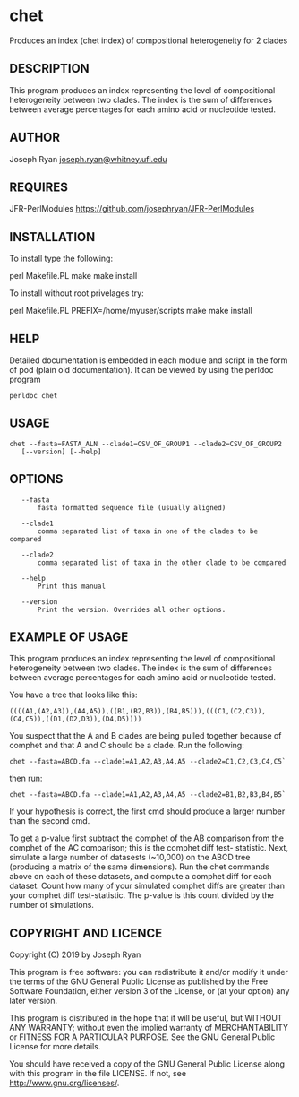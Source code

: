 # chet
Produces an index (chet index) of compositional heterogeneity for 2 clades

DESCRIPTION
------------

This program produces an index representing the level of compositional
heterogeneity between two clades. The index is the sum of differences
between average percentages for each amino acid or nucleotide tested.

AUTHOR
------------

Joseph Ryan <joseph.ryan@whitney.ufl.edu>

REQUIRES
------------

JFR-PerlModules
https://github.com/josephryan/JFR-PerlModules

INSTALLATION
------------

To install type the following:

   perl Makefile.PL
   make
   make install
   
To install without root privelages try:

   perl Makefile.PL PREFIX=/home/myuser/scripts
   make
   make install

HELP
------------

Detailed documentation is embedded in each module and script in the form of pod (plain old documentation). It can be viewed by using the perldoc program

    perldoc chet

USAGE
------------

    chet --fasta=FASTA_ALN --clade1=CSV_OF_GROUP1 --clade2=CSV_OF_GROUP2
       [--version] [--help]

OPTIONS
------------

       --fasta
           fasta formatted sequence file (usually aligned)

       --clade1
           comma separated list of taxa in one of the clades to be compared

       --clade2
           comma separated list of taxa in the other clade to be compared

       --help
           Print this manual

       --version
           Print the version. Overrides all other options.

EXAMPLE OF USAGE
------------

This program produces an index representing the level of compositional
heterogeneity between two clades. The index is the sum of differences
between average percentages for each amino acid or nucleotide tested.

You have a tree that looks like this:

    ((((A1,(A2,A3)),(A4,A5)),((B1,(B2,B3)),(B4,B5))),(((C1,(C2,C3)),(C4,C5)),((D1,(D2,D3)),(D4,D5))))

You suspect that the A and B clades are being pulled together because
of comphet and that A and C should be a clade. Run the following:

    chet --fasta=ABCD.fa --clade1=A1,A2,A3,A4,A5 --clade2=C1,C2,C3,C4,C5`

then run:

    chet --fasta=ABCD.fa --clade1=A1,A2,A3,A4,A5 --clade2=B1,B2,B3,B4,B5`

If your hypothesis is correct, the first cmd should produce a larger number than the second cmd.

To get a p-value first subtract the comphet of the AB comparison from
the comphet of the AC comparison; this is the comphet diff test-
statistic. Next, simulate a large number of datasests (~10,000) on the
ABCD tree (producing a matrix of the same dimensions). Run the chet
commands above on each of these datasets, and compute a comphet diff
for each dataset. Count how many of your simulated comphet diffs are
greater than your comphet diff test-statistic. The p-value is this
count divided by the number of simulations.

COPYRIGHT AND LICENCE
------------

Copyright (C) 2019 by Joseph Ryan

This program is free software: you can redistribute it and/or modify
it under the terms of the GNU General Public License as published by
the Free Software Foundation, either version 3 of the License, or
(at your option) any later version.

This program is distributed in the hope that it will be useful,
but WITHOUT ANY WARRANTY; without even the implied warranty of
MERCHANTABILITY or FITNESS FOR A PARTICULAR PURPOSE.  See the
GNU General Public License for more details.

You should have received a copy of the GNU General Public License
along with this program in the file LICENSE.  If not, see
http://www.gnu.org/licenses/.



